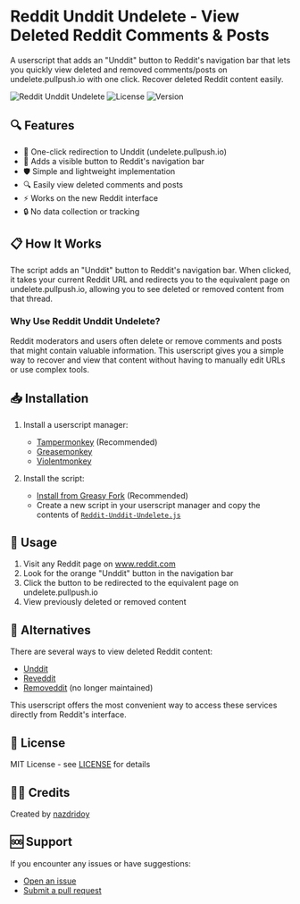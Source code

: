 # Reddit Unddit Undelete - View Deleted Reddit Comments & Posts

A userscript that adds an "Unddit" button to Reddit's navigation bar that lets you quickly view deleted and removed comments/posts on undelete.pullpush.io with one click. Recover deleted Reddit content easily.

![Reddit Unddit Undelete](https://img.shields.io/badge/Reddit-Unddit%20Undelete-FF4500)
![License](https://img.shields.io/github/license/nazdridoy/Reddit-Unddit-Undelete)
![Version](https://img.shields.io/badge/version-1.7.0-blue)

## 🔍 Features

- 🔄 One-click redirection to Unddit (undelete.pullpush.io)
- 🧭 Adds a visible button to Reddit's navigation bar
- 🛡️ Simple and lightweight implementation
- 🔍 Easily view deleted comments and posts
- ⚡ Works on the new Reddit interface
- 🔒 No data collection or tracking

## 📋 How It Works

The script adds an "Unddit" button to Reddit's navigation bar. When clicked, it takes your current Reddit URL and redirects you to the equivalent page on undelete.pullpush.io, allowing you to see deleted or removed content from that thread.

### Why Use Reddit Unddit Undelete?

Reddit moderators and users often delete or remove comments and posts that might contain valuable information. This userscript gives you a simple way to recover and view that content without having to manually edit URLs or use complex tools.

## 📥 Installation

1. Install a userscript manager:
   - [Tampermonkey](https://www.tampermonkey.net/) (Recommended)
   - [Greasemonkey](https://addons.mozilla.org/en-US/firefox/addon/greasemonkey/)
   - [Violentmonkey](https://violentmonkey.github.io/)

2. Install the script:
   - [Install from Greasy Fork](https://greasyfork.org/en/scripts/532477-reddit-unddit-undelete) (Recommended)
   - Create a new script in your userscript manager and copy the contents of [`Reddit-Unddit-Undelete.js`](https://github.com/nazdridoy/Reddit-Unddit-Undelete/blob/main/Reddit-Unddit-Undelete.js)

## 🚀 Usage

1. Visit any Reddit page on www.reddit.com
2. Look for the orange "Unddit" button in the navigation bar
3. Click the button to be redirected to the equivalent page on undelete.pullpush.io
4. View previously deleted or removed content

## 🔄 Alternatives

There are several ways to view deleted Reddit content:
- [Unddit](https://www.unddit.com/)
- [Reveddit](https://www.reveddit.com/)
- [Removeddit](https://www.removeddit.com/) (no longer maintained)

This userscript offers the most convenient way to access these services directly from Reddit's interface.

## 📝 License

MIT License - see [LICENSE](LICENSE) for details

## 👨‍💻 Credits

Created by [nazdridoy](https://github.com/nazdridoy)

## 🆘 Support

If you encounter any issues or have suggestions:
- [Open an issue](https://github.com/nazdridoy/Reddit-Unddit-Undelete/issues)
- [Submit a pull request](https://github.com/nazdridoy/Reddit-Unddit-Undelete/pulls)
